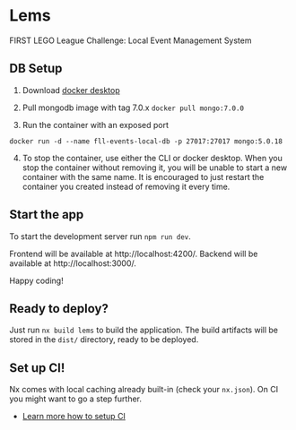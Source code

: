 # Lems

FIRST LEGO League Challenge: Local Event Management System

## DB Setup

1. Download [docker desktop](https://www.docker.com/products/docker-desktop/)

2. Pull mongodb image with tag 7.0.x
   `docker pull mongo:7.0.0`

3. Run the container with an exposed port

`docker run -d --name fll-events-local-db -p 27017:27017 mongo:5.0.18`

4. To stop the container, use either the CLI or docker desktop.
   When you stop the container without removing it, you will be unable to start a new container with the same name.
   It is encouraged to just restart the container you created instead of removing it every time.

## Start the app

To start the development server run `npm run dev`.

Frontend will be available at http://localhost:4200/.
Backend will be available at http://localhost:3000/.

Happy coding!

## Ready to deploy?

Just run `nx build lems` to build the application. The build artifacts will be stored in the `dist/` directory, ready to be deployed.

## Set up CI!

Nx comes with local caching already built-in (check your `nx.json`). On CI you might want to go a step further.

- [Learn more how to setup CI](https://nx.dev/recipes/ci)

